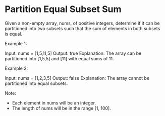 # Partition Equal Subset Sum

Given a non-empty array, nums, of positive integers, determine if it can be partitioned into two subsets such that the sum of elements in both subsets is equal.

Example 1:

Input: nums = [1,5,11,5]
Output: true
Explanation: The array can be partitioned into [1,5,5] and [11] with equal sums of 11.

Example 2:

Input: nums = [1,2,3,5]
Output: false
Explanation: The array cannot be partitioned into equal subsets.

Note:

- Each element in nums will be an integer.
- The length of nums will be in the range [1, 100].